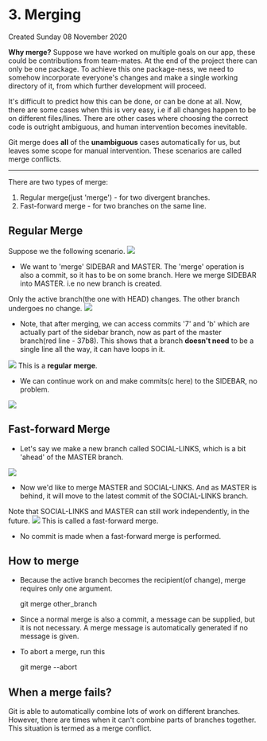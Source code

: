 # 3. Merging
Created Sunday 08 November 2020

**Why merge?**
Suppose we have worked on multiple goals on our app, these could be contributions from team-mates. At the end of the project there can only be one package. To achieve this one package-ness, we need to somehow incorporate everyone's changes and make a single working directory of it, from which further development will proceed.

It's difficult to predict how this can be done, or can be done at all. 
Now, there are some cases when this is very easy, i.e if all changes happen to be on different files/lines. There are other cases where choosing the correct code is outright ambiguous, and human intervention becomes inevitable.

Git merge does **all** of the **unambiguous** cases automatically for us, but leaves some scope for manual intervention. These scenarios are called merge conflicts. 

*****

There are two types of merge:

1. Regular merge(just 'merge') - for two divergent branches.
2. Fast-forward merge - for two branches on the same line.


Regular Merge
-------------
Suppose we the following scenario.
![](3._Merging-image-1.png)

* We want to 'merge' SIDEBAR and MASTER. The 'merge' operation is also a commit, so it has to be on some branch. Here we merge SIDEBAR into MASTER. i.e no new branch is created.

Only the active branch(the one with HEAD) changes. The other branch undergoes no change.
![](3._Merging-image-2.png) 

* Note, that after merging, we can access commits '7' and 'b' which are actually part of the sidebar branch, now as part of the master branch(red line - 37b8). This shows that a branch __doesn't need__ to be a single line all the way, it can have loops in it.

![](3._Merging-image-3.png)
This is a **regular** **merge**.

* We can continue work on and make commits(c here) to the SIDEBAR, no problem.

![](3._Merging-image-4.png)

Fast-forward Merge
------------------

* Let's say we make a new branch called SOCIAL-LINKS, which is a bit 'ahead' of the MASTER branch.

![](3._Merging-image-5.png)

* Now we'd like to merge MASTER and SOCIAL-LINKS. And as MASTER is behind, it will move to the latest commit of the SOCIAL-LINKS branch.

Note that SOCIAL-LINKS and MASTER can still work independently, in the future.
![](3._Merging-image-6.png)
This is called a fast-forward merge.

* No commit is made when a fast-forward merge is performed.


How to merge
------------

* Because the active branch becomes the recipient(of change), merge requires only one argument.

	git merge other_branch
		

* Since a normal merge is also a commit, a message can be supplied, but it is not necessary. A merge message is automatically generated if no message is given.
* To abort a merge, run this

	git merge --abort
	

When a merge fails?
-------------------
Git is able to automatically combine lots of work on different branches. 
However, there are times when it can't combine parts of branches together.
This situation is termed as a merge conflict.

